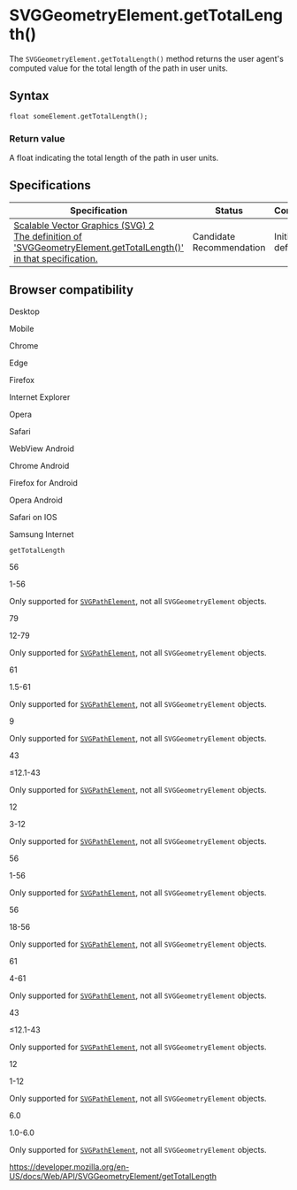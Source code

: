 SVGGeometryElement.getTotalLength()
===================================

The `SVGGeometryElement.getTotalLength()` method returns the user agent's computed value for the total length of the path in user units.

Syntax
------

    float someElement.getTotalLength();

### Return value

A float indicating the total length of the path in user units.

Specifications
--------------

<table><thead><tr class="header"><th>Specification</th><th>Status</th><th>Comment</th></tr></thead><tbody><tr class="odd"><td><a href="https://svgwg.org/svg2-draft/types.html#__svg__SVGGeometryElement__getTotalLength">Scalable Vector Graphics (SVG) 2<br />
<span class="small">The definition of 'SVGGeometryElement.getTotalLength()' in that specification.</span></a></td><td><span class="spec-cr">Candidate Recommendation</span></td><td>Initial definition</td></tr></tbody></table>

Browser compatibility
---------------------

Desktop

Mobile

Chrome

Edge

Firefox

Internet Explorer

Opera

Safari

WebView Android

Chrome Android

Firefox for Android

Opera Android

Safari on IOS

Samsung Internet

`getTotalLength`

56

1-56

Only supported for [`SVGPathElement`](https://developer.mozilla.org/docs/Web/API/SVGPathElement), not all `SVGGeometryElement` objects.

79

12-79

Only supported for [`SVGPathElement`](https://developer.mozilla.org/docs/Web/API/SVGPathElement), not all `SVGGeometryElement` objects.

61

1.5-61

Only supported for [`SVGPathElement`](https://developer.mozilla.org/docs/Web/API/SVGPathElement), not all `SVGGeometryElement` objects.

9

Only supported for [`SVGPathElement`](https://developer.mozilla.org/docs/Web/API/SVGPathElement), not all `SVGGeometryElement` objects.

43

≤12.1-43

Only supported for [`SVGPathElement`](https://developer.mozilla.org/docs/Web/API/SVGPathElement), not all `SVGGeometryElement` objects.

12

3-12

Only supported for [`SVGPathElement`](https://developer.mozilla.org/docs/Web/API/SVGPathElement), not all `SVGGeometryElement` objects.

56

1-56

Only supported for [`SVGPathElement`](https://developer.mozilla.org/docs/Web/API/SVGPathElement), not all `SVGGeometryElement` objects.

56

18-56

Only supported for [`SVGPathElement`](https://developer.mozilla.org/docs/Web/API/SVGPathElement), not all `SVGGeometryElement` objects.

61

4-61

Only supported for [`SVGPathElement`](https://developer.mozilla.org/docs/Web/API/SVGPathElement), not all `SVGGeometryElement` objects.

43

≤12.1-43

Only supported for [`SVGPathElement`](https://developer.mozilla.org/docs/Web/API/SVGPathElement), not all `SVGGeometryElement` objects.

12

1-12

Only supported for [`SVGPathElement`](https://developer.mozilla.org/docs/Web/API/SVGPathElement), not all `SVGGeometryElement` objects.

6.0

1.0-6.0

Only supported for [`SVGPathElement`](https://developer.mozilla.org/docs/Web/API/SVGPathElement), not all `SVGGeometryElement` objects.

<a href="https://developer.mozilla.org/en-US/docs/Web/API/SVGGeometryElement/getTotalLength" class="_attribution-link">https://developer.mozilla.org/en-US/docs/Web/API/SVGGeometryElement/getTotalLength</a>
